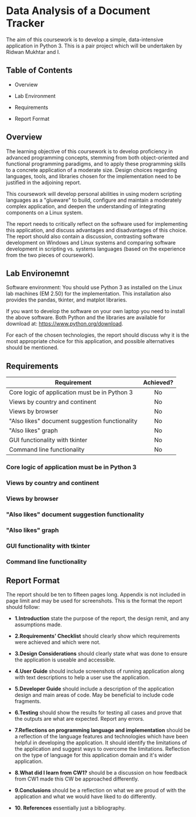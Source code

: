 # Data Analysis of a Document Tracker

The aim of this coursework is to develop a simple, data-intensive application in Python 3. This is a pair project which will be undertaken by Ridwan Mukhtar and I. 

## Table of Contents

* Overview

* Lab Environment

* Requirements

* Report Format

## Overview

The learning objective of this coursework is to develop proficiency in advanced programming concepts, stemming from both object-oriented and functional programming paradigms, and to apply these programming skills to a concrete application of a moderate size. Design choices regarding languages, tools, and libraries chosen for the implementation need to be justified in the adjoining report.

This coursework will develop personal abilities in using modern scripting languages as a "glueware" to build, configure and maintain a moderately complex application, and deepen the understanding of integrating components on a Linux system.

The report needs to critically reflect on the software used for implementing this application, and discuss advantages and disadvantages of this choice. The report should also contain a discussion, contrasting software development on Windows and Linux systems and comparing software development in scripting vs. systems languages (based on the experience from the two pieces of coursework).

## Lab Environemnt

Software environment: You should use Python 3 as installed on the Linux lab machines (EM 2.50) for the implementation. This installation also provides the pandas, tkinter, and matplot libraries.

If you want to develop the software on your own laptop you need to install the above software. Both Python and the libraries are available for download at: https://www.python.org/download.

For each of the chosen technologies, the report should discuss why it is the most appropriate choice for this application, and possible alternatives should be mentioned.

## Requirements

| Requirement                                                                       | Achieved?     |
| --------------------------------------------------------------------------------- |:-------------:|
| Core logic of application must be in Python 3                                     | No            |
| Views by country and continent                                                    | No            |
| Views by browser                                                                  | No            |
| "Also likes" document suggestion functionality                                    | No            |
| "Also likes" graph                                                                | No            |
| GUI functionality with tkinter                                                    | No            |
| Command line functionality                                                        | No            |

### Core logic of application must be in Python 3

### Views by country and continent

### Views by browser

### "Also likes" document suggestion functionality

### "Also likes" graph

### GUI functionality with tkinter

### Command line functionality

## Report Format

The report should be ten to fifteen pages long. Appendix is not included in page limit and may be used for screenshots. This is the format the report should follow:

* **1.Introduction** state the purpose of the report, the design remit, and any assumptions made. 

* **2.Requirements' Checklist** should clearly show which requirements were achieved and which were not.

* **3.Design Considerations** should clearly state what was done to ensure the application is useable and accessible.

* **4.User Guide** should include screenshots of running application along with text descriptions to help a user use the application.

* **5.Developer Guide** should include a description of the application design and main areas of code. May be beneficial to include code fragments.

* **6.Testing** should show the results for testing all cases and prove that the outputs are what are expected. Report any errors.

* **7.Reflections on programming language and implementation** should be a reflection of the language features and technologies which have been helpful in developing the application. It should identify the limitations of the application and suggest ways to overcome the limitations. Reflection on the type of language for this application domain and it's wider application.

* **8.What did I learn from CW1?** should be a discussion on how feedback from CW1 made this CW be approached differently.

* **9.Conclusions** should be a reflection on what we are proud of with the application and what we would have liked to do differently.

* **10. References** essentially just a bibliography.
